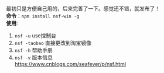 最初只是方便自己用的，后来完善了一下。感觉还不错，就发布了！<br />
**命令**：`npm install nsf-win -g`<br />
**使用**:<br />
1. `nsf -u` use控制台
2. `nsf -taobao` 直接更改到淘宝镜像
3. `nsf -h` 帮助手册
4. `nsf -v` 版本信息<br />
https://www.cnblogs.com/seafever/p/nsf.html
